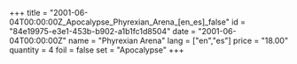 +++
title = "2001-06-04T00:00:00Z_Apocalypse_Phyrexian_Arena_[en_es]_false"
id = "84e19975-e3e1-453b-b902-a1b1fc1d8504"
date = "2001-06-04T00:00:00Z"
name = "Phyrexian Arena"
lang = ["en","es"]
price = "18.00"
quantity = 4
foil = false
set = "Apocalypse"
+++
